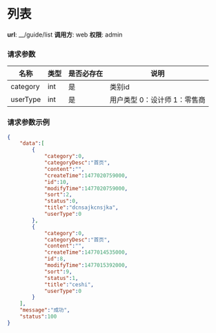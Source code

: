 列表
=======

**url**: __/guide/list
**调用方**: web
**权限**: admin


### 请求参数
|    名称     |  类型  	  | 是否必存在 |                  说明                  |
|-------------|-----------|------------|----------------------------------------|
| category    | int       | 是         |类别id								    |
| userType    | int       | 是         |用户类型 0：设计师 1：零售商 		    |
### 请求参数示例

```json
{
	"data":[
		{
			"category":0,
			"categoryDesc":"首页",
			"content":"",
			"createTime":1477020759000,
			"id":10,
			"modifyTime":1477020759000,
			"sort":2,
			"status":0,
			"title":"dcnsajkcnsjka",
			"userType":0
		},
		{
			"category":0,
			"categoryDesc":"首页",
			"content":"",
			"createTime":1477014535000,
			"id":8,
			"modifyTime":1477015392000,
			"sort":9,
			"status":1,
			"title":"ceshi",
			"userType":0
		}
	],
	"message":"成功",
	"status":100
}


```
